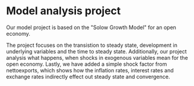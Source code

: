 # Model analysis project

Our model project is based on the "Solow Growth Model" for an open economy.

The project focuses on the transistion to steady state, development in underlying variables and the time to steady state. 
Additionally, our project analysis what happens, when shocks in exogenous variables mean for the open economy. 
Lastly, we have added a simple shock factor from nettoexports, which shows how the inflation rates, interest rates and exchange rates indirectly effect out steady state and convergence. 
